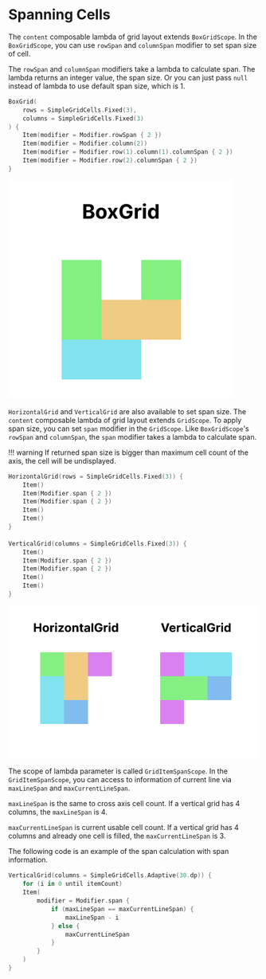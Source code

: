 # Spanning Cells

The `content` composable lambda of grid layout extends `BoxGridScope`.
In the `BoxGridScope`, you can use `rowSpan` and `columnSpan` modifier to set span size of cell.

The `rowSpan` and `columnSpan` modifiers take a lambda to calculate span.
The lambda returns an integer value, the span size.
Or you can just pass `null` instead of lambda to use default span size, which is 1.

```kotlin
BoxGrid(
    rows = SimpleGridCells.Fixed(3),
    columns = SimpleGridCells.Fixed(3)
) {
    Item(modifier = Modifier.rowSpan { 2 })
    Item(modifier = Modifier.column(2))
    Item(modifier = Modifier.row(1).column(1).columnSpan { 2 })
    Item(modifier = Modifier.row(2).columnSpan { 2 })
}
```

![span-graphics1](images/span-graphics.png)

`HorizontalGrid` and `VerticalGrid` are also available to set span size.
The `content` composable lambda of grid layout extends `GridScope`.
To apply span size, you can set `span` modifier in the `GridScope`.
Like `BoxGridScope`'s `rowSpan` and `columnSpan`, the `span` modifier takes a lambda to calculate span.

!!! warning
    If returned span size is bigger than maximum cell count of the axis, the cell will be undisplayed.

```kotlin
HorizontalGrid(rows = SimpleGridCells.Fixed(3)) {
    Item()
    Item(Modifier.span { 2 })
    Item(Modifier.span { 2 })
    Item()
    Item()
}

VerticalGrid(columns = SimpleGridCells.Fixed(3)) {
    Item()
    Item(Modifier.span { 2 })
    Item(Modifier.span { 2 })
    Item()
    Item()
}
```

![span-graphics2](images/span-graphics2.png)

The scope of lambda parameter is called `GridItemSpanScope`.
In the `GridItemSpanScope`, you can access to information of current line via `maxLineSpan` and `maxCurrentLineSpan`.

`maxLineSpan` is the same to cross axis cell count.
If a vertical grid has 4 columns, the `maxLineSpan` is 4.

`maxCurrentLineSpan` is current usable cell count.
If a vertical grid has 4 columns and already one cell is filled, the `maxCurrentLineSpan` is 3.

The following code is an example of the span calculation with span information.

```kotlin
VerticalGrid(columns = SimpleGridCells.Adaptive(30.dp)) {
    for (i in 0 until itemCount)
    Item(
        modifier = Modifier.span {
            if (maxLineSpan == maxCurrentLineSpan) {
                maxLineSpan - i
            } else {
                maxCurrentLineSpan
            }
        }
    )
}
```
